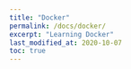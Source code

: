 ```yaml
---
title: "Docker"
permalink: /docs/docker/
excerpt: "Learning Docker"
last_modified_at: 2020-10-07
toc: true
---
```

